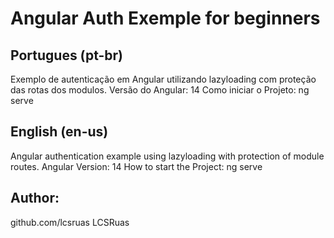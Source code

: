 # Angular Auth Exemple for beginners

## Portugues (pt-br)

Exemplo de autenticação em Angular utilizando lazyloading com proteção das rotas dos modulos.
Versão do Angular: 14
Como iniciar o Projeto: ng serve

## English (en-us)

Angular authentication example using lazyloading with protection of module routes.
Angular Version: 14
How to start the Project: ng serve

## Author:
github.com/lcsruas
LCSRuas
